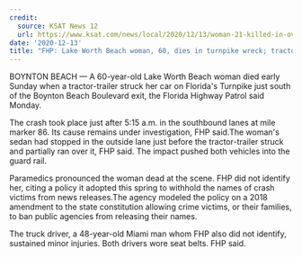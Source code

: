 ```yaml
---
credit:
  source: KSAT News 12
  url: https://www.ksat.com/news/local/2020/12/13/woman-21-killed-in-overnight-four-vehicle-crash-schertz-police-say/
date: '2020-12-13'
title: "FHP: Lake Worth Beach woman, 60, dies in turnpike wreck; tractor-trailer struck her car"
---
```

BOYNTON BEACH — A 60-year-old Lake Worth Beach woman died early Sunday when a tractor-trailer struck her car on Florida's Turnpike just south of the Boynton Beach Boulevard exit, the Florida Highway Patrol said Monday.

The crash took place just after 5:15 a.m. in the southbound lanes at mile marker 86. Its cause remains under investigation, FHP said.The woman's sedan had stopped in the outside lane just before the tractor-trailer struck and partially ran over it, FHP said. The impact pushed both vehicles into the guard rail.

Paramedics pronounced the woman dead at the scene. FHP did not identify her, citing a policy it adopted this spring to withhold the names of crash victims from news releases.The agency modeled the policy on a 2018 amendment to the state constitution allowing crime victims, or their families, to ban public agencies from releasing their names.

The truck driver, a 48-year-old Miami man whom FHP also did not identify, sustained minor injuries. Both drivers wore seat belts. FHP said.
